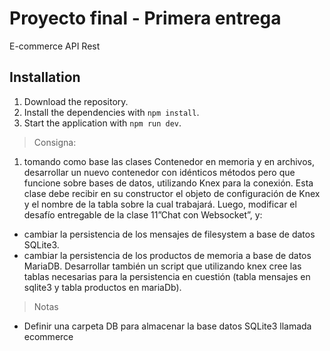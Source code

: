 # Proyecto final - Primera entrega

E-commerce API Rest

## Installation

1. Download the repository.
2. Install the dependencies with `npm install`.
3. Start the application with `npm run dev`.

> Consigna:

1. tomando como base las clases Contenedor en memoria y en archivos, desarrollar un nuevo contenedor con idénticos métodos pero que funcione sobre bases de datos, utilizando Knex para la conexión. Esta clase debe recibir en su constructor el objeto de configuración de Knex y el nombre de la tabla sobre la cual trabajará. Luego, modificar el desafío entregable de la clase 11”Chat con Websocket”, y:

- cambiar la persistencia de los mensajes de filesystem a base de datos SQLite3.
- cambiar la persistencia de los productos de memoria a base de datos MariaDB.
  Desarrollar también un script que utilizando knex cree las tablas necesarias para la persistencia en cuestión (tabla mensajes en sqlite3 y tabla productos en mariaDb).

> Notas

- Definir una carpeta DB para almacenar la base datos SQLite3 llamada ecommerce
